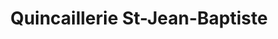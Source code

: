 ---
title: "Quincaillerie St-Jean-Baptiste"
url: /quebec/quincaillerie-st-jean-baptiste/
shop: hardware
---